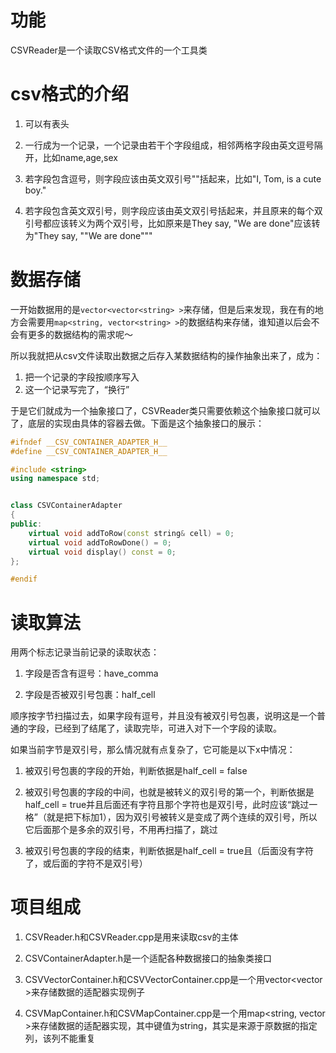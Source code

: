 # 功能
CSVReader是一个读取CSV格式文件的一个工具类


# csv格式的介绍
1. 可以有表头

2. 一行成为一个记录，一个记录由若干个字段组成，相邻两格字段由英文逗号隔开，比如name,age,sex

3. 若字段包含逗号，则字段应该由英文双引号""括起来，比如"I, Tom, is a cute boy."

4. 若字段包含英文双引号，则字段应该由英文双引号括起来，并且原来的每个双引号都应该转义为两个双引号，比如原来是They say, "We are done"应该转为"They say, ""We are done"""



# 数据存储
一开始数据用的是`vector<vector<string> >`来存储，但是后来发现，我在有的地方会需要用`map<string, vector<string> >`的数据结构来存储，谁知道以后会不会有更多的数据结构的需求呢～

所以我就把从csv文件读取出数据之后存入某数据结构的操作抽象出来了，成为：
1. 把一个记录的字段按顺序写入
2. 这一个记录写完了，“换行”

于是它们就成为一个抽象接口了，CSVReader类只需要依赖这个抽象接口就可以了，底层的实现由具体的容器去做。下面是这个抽象接口的展示：

```C++
#ifndef __CSV_CONTAINER_ADAPTER_H__
#define __CSV_CONTAINER_ADAPTER_H__

#include <string>
using namespace std;


class CSVContainerAdapter
{
public:
	virtual void addToRow(const string& cell) = 0;
	virtual void addToRowDone() = 0;
	virtual void display() const = 0;
};

#endif
```


# 读取算法
用两个标志记录当前记录的读取状态：
1. 字段是否含有逗号：have_comma

2. 字段是否被双引号包裹：half_cell

顺序按字节扫描过去，如果字段有逗号，并且没有被双引号包裹，说明这是一个普通的字段，已经到了结尾了，读取完毕，可进入对下一个字段的读取。

如果当前字节是双引号，那么情况就有点复杂了，它可能是以下x中情况：
1. 被双引号包裹的字段的开始，判断依据是half_cell = false 

2. 被双引号包裹的字段的中间，也就是被转义的双引号的第一个，判断依据是half_cell = true并且后面还有字符且那个字符也是双引号，此时应该“跳过一格”（就是把下标加1），因为双引号被转义是变成了两个连续的双引号，所以它后面那个是多余的双引号，不用再扫描了，跳过

3. 被双引号包裹的字段的结束，判断依据是half_cell = true且（后面没有字符了，或后面的字符不是双引号）





# 项目组成
1. CSVReader.h和CSVReader.cpp是用来读取csv的主体

2. CSVContainerAdapter.h是一个适配各种数据接口的抽象类接口

3. CSVVectorContainer.h和CSVVectorContainer.cpp是一个用vector<vector<string> >来存储数据的适配器实现例子

4. CSVMapContainer.h和CSVMapContainer.cpp是一个用map<string, vector<string> >来存储数据的适配器实现，其中键值为string，其实是来源于原数据的指定列，该列不能重复


